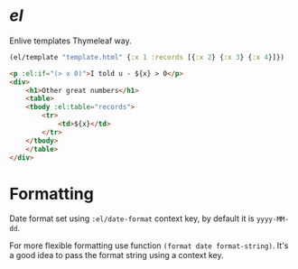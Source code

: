# *el*

Enlive templates Thymeleaf way.

```clj
(el/template "template.html" {:x 1 :records [{:x 2} {:x 3} {:x 4}]})
```

```html
<p :el:if="(> x 0)">I told u - ${x} > 0</p>
<div>
    <h1>Other great numbers</h1>
    <table>
    <tbody :el:table="records">
        <tr>
            <td>${x}</td>
        </tr>
    </tbody>
    </table>
</div>
```

# Formatting

Date format set using `:el/date-format` context key, by default it is `yyyy-MM-dd`.

For more flexible formatting use function `(format date format-string)`.
It's a good idea to pass the format string using a context key.
